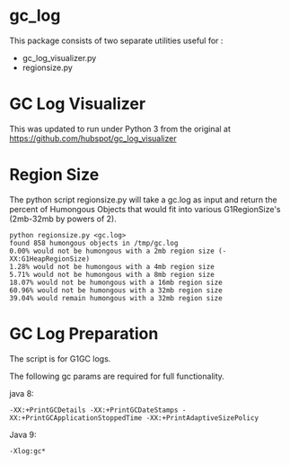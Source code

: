 # gc_log

This package consists of two separate utilities useful for :

* gc_log_visualizer.py
* regionsize.py

# GC Log Visualizer

This was updated to run under Python 3 from the original at https://github.com/hubspot/gc_log_visualizer

# Region Size

The python script regionsize.py will take a gc.log as input and return the percent of Humongous Objects 
that would fit into various G1RegionSize's (2mb-32mb by powers of 2).

```shell
python regionsize.py <gc.log>
found 858 humongous objects in /tmp/gc.log
0.00% would not be humongous with a 2mb region size (-XX:G1HeapRegionSize)
1.28% would not be humongous with a 4mb region size
5.71% would not be humongous with a 8mb region size
18.07% would not be humongous with a 16mb region size
60.96% would not be humongous with a 32mb region size
39.04% would remain humongous with a 32mb region size
```

# GC Log Preparation

The script is for G1GC logs. 

The following gc params are required for full functionality.

java 8:

`-XX:+PrintGCDetails -XX:+PrintGCDateStamps -XX:+PrintGCApplicationStoppedTime -XX:+PrintAdaptiveSizePolicy`

Java 9:

`-Xlog:gc*`


